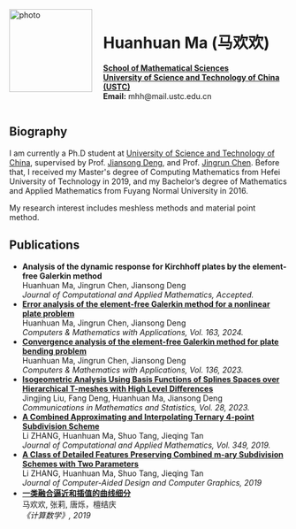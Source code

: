 <div style="float: left; margin-right: 20px; margin-bottom: 10px;">
  <img src="image.jpg" alt="photo" width="150"/>
</div>

<h1>Huanhuan Ma (马欢欢)</h1>

<p>
  <strong><a href="https://math.ustc.edu.cn">School of Mathematical Sciences</a></strong><br>
  <strong><a href="https://en.ustc.edu.cn">University of Science and Technology of China (USTC)</a></strong><br>
  <strong>Email:</strong> mhh@mail.ustc.edu.cn
</p>

<div style="clear: both;"></div>

<h2>Biography</h2>
<p>
  I am currently a Ph.D student at <a href="https://en.ustc.edu.cn">University of Science and Technology of China</a>, supervised by Prof. <a href="https://faculty.ustc.edu.cn/dengjiansong">Jiansong Deng</a>, and Prof. <a href="https://faculty.ustc.edu.cn/chenjingrun">Jingrun Chen</a>. Before that, I received my Master's degree of Computing Mathematics from Hefei University of Technology in 2019, and my Bachelor’s degree of Mathematics and Applied Mathematics from Fuyang Normal University in 2016.
</p>
<p>
  My research interest includes meshless methods and material point method.
</p>

<h2>Publications</h2>
<ul>
  <li>
    <strong>Analysis of the dynamic response for Kirchhoff plates by the element-free Galerkin method</strong><br>
    Huanhuan Ma, Jingrun Chen, Jiansong Deng<br>
    <em>Journal of Computational and Applied Mathematics, Accepted.</em>
  </li>
  <li>
    <strong><a href="https://doi.org/10.1016/j.camwa.2024.03.020">Error analysis of the element-free Galerkin method for a nonlinear plate problem</a></strong><br>
    Huanhuan Ma, Jingrun Chen, Jiansong Deng<br>
    <em>Computers & Mathematics with Applications, Vol. 163, 2024.</em>
  </li>
  <li>
    <strong><a href="https://doi.org/10.1016/j.camwa.2023.02.001">Convergence analysis of the element-free Galerkin method for plate bending problem</a></strong><br>
    Huanhuan Ma, Jingrun Chen, Jiansong Deng<br>
    <em>Computers & Mathematics with Applications, Vol. 136, 2023.</em>
  </li>
  <li>
    <strong><a href="https://doi.org/10.1007/s40304-022-00324-4">Isogeometric Analysis Using Basis Functions of Splines Spaces over Hierarchical T-meshes with High Level Differences</a></strong><br>
    Jingjing Liu, Fang Deng, Huanhuan Ma, Jiansong Deng<br>
    <em>Communications in Mathematics and Statistics, Vol. 28, 2023.</em>
  </li>
  <li>
    <strong><a href="https://doi.org/10.1016/j.cam.2018.09.014">A Combined Approximating and Interpolating Ternary 4-point Subdivision Scheme</a></strong><br>
    Li ZHANG, Huanhuan Ma, Shuo Tang, Jieqing Tan<br>
    <em>Journal of Computational and Applied Mathematics, Vol. 349, 2019.</em>
  </li>
  <li>
    <strong><a href="https://www.jcad.cn/en/article/doi/10.3724/SP.J.1089.2019.17400">A Class of Detailed Features Preserving Combined m-ary Subdivision Schemes with Two Parameters</a></strong><br>
    Li ZHANG, Huanhuan Ma, Shuo Tang, Jieqing Tan<br>
    <em>Journal of Computer-Aided Design and Computer Graphics, 2019</em>
  </li>
  <li>
    <strong><a href="https://doi.org/10.12286/jssx.2019.4.367">一类融合逼近和插值的曲线细分</a></strong><br>
    马欢欢, 张莉, 唐烁，檀结庆<br>
    <em>《计算数学》, 2019</em>
  </li>
</ul>
